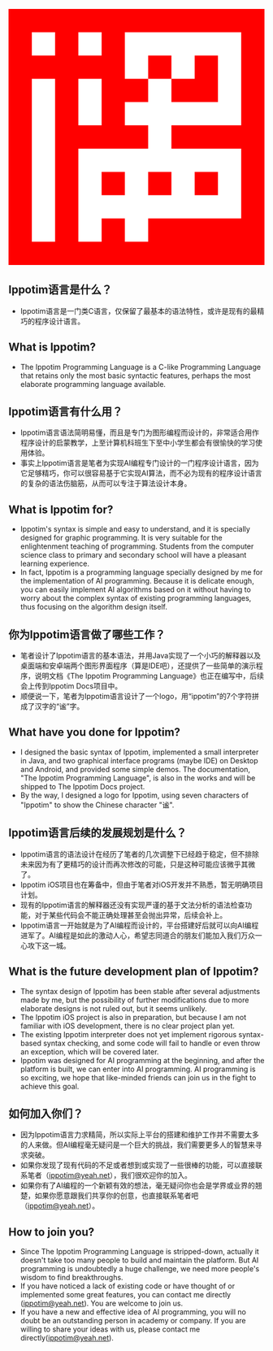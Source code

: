 ![Ippotim Logo](ippotim.png)
## Ippotim语言是什么？
* Ippotim语言是一门类C语言，仅保留了最基本的语法特性，或许是现有的最精巧的程序设计语言。
## What is Ippotim?
* The Ippotim Programming Language is a C-like Programming Language that retains only the most basic syntactic features, perhaps the most elaborate programming language available.

## Ippotim语言有什么用？
* Ippotim语言语法简明易懂，而且是专门为图形编程而设计的，非常适合用作程序设计的启蒙教学，上至计算机科班生下至中小学生都会有很愉快的学习使用体验。
* 事实上Ippotim语言是笔者为实现AI编程专门设计的一门程序设计语言，因为它足够精巧，你可以很容易基于它实现AI算法，而不必为现有的程序设计语言的复杂的语法伤脑筋，从而可以专注于算法设计本身。
## What is Ippotim for?
* Ippotim's syntax is simple and easy to understand, and it is specially designed for graphic programming. It is very suitable for the enlightenment teaching of programming. Students from the computer science class to primary and secondary school will have a pleasant learning experience.
* In fact, Ippotim is a programming language specially designed by me for the implementation of AI programming. Because it is delicate enough, you can easily implement AI algorithms based on it without having to worry about the complex syntax of existing programming languages, thus focusing on the algorithm design itself.

## 你为Ippotim语言做了哪些工作？
* 笔者设计了Ippotim语言的基本语法，并用Java实现了一个小巧的解释器以及桌面端和安卓端两个图形界面程序（算是IDE吧），还提供了一些简单的演示程序，说明文档《The Ippotim Programming Language》也正在编写中，后续会上传到Ippotim Docs项目中。
* 顺便说一下，笔者为Ippotim语言设计了一个logo，用“ippotim”的7个字符拼成了汉字的“谧”字。
## What have you done for Ippotim?
* I designed the basic syntax of Ippotim, implemented a small interpreter in Java, and two graphical interface programs (maybe IDE) on Desktop and Android, and provided some simple demos. The documentation, "The Ippotim Programming Language", is also in the works and will be shipped to The Ippotim Docs project.
* By the way, I designed a logo for Ippotim, using seven characters of "Ippotim" to show the Chinese character "谧".

## Ippotim语言后续的发展规划是什么？
* Ippotim语言的语法设计在经历了笔者的几次调整下已经趋于稳定，但不排除未来因为有了更精巧的设计而再次修改的可能，只是这种可能应该微乎其微了。
* Ippotim iOS项目也在筹备中，但由于笔者对iOS开发并不熟悉，暂无明确项目计划。
* 现有的Ippotim语言的解释器还没有实现严谨的基于文法分析的语法检查功能，对于某些代码会不能正确处理甚至会抛出异常，后续会补上。
* Ippotim语言一开始就是为了AI编程而设计的，平台搭建好后就可以向AI编程进军了。AI编程是如此的激动人心，希望志同道合的朋友们能加入我们万众一心攻下这一城。
## What is the future development plan of Ippotim?
* The syntax design of Ippotim has been stable after several adjustments made by me, but the possibility of further modifications due to more elaborate designs is not ruled out, but it seems unlikely.
* The Ippotim iOS project is also in preparation, but because I am not familiar with iOS development, there is no clear project plan yet.
* The existing Ippotim interpreter does not yet implement rigorous syntax-based syntax checking, and some code will fail to handle or even throw an exception, which will be covered later.
* Ippotim was designed for AI programming at the beginning, and after the platform is built, we can enter into AI programming. AI programming is so exciting, we hope that like-minded friends can join us in the fight to achieve this goal.

## 如何加入你们？
* 因为Ippotim语言力求精简，所以实际上平台的搭建和维护工作并不需要太多的人来做。但AI编程毫无疑问是一个巨大的挑战，我们需要更多人的智慧来寻求突破。
* 如果你发现了现有代码的不足或者想到或实现了一些很棒的功能，可以直接联系笔者（ippotim@yeah.net），我们很欢迎你的加入。
* 如果你有了AI编程的一个新颖有效的想法，毫无疑问你也会是学界或业界的翘楚，如果你愿意跟我们共享你的创意，也直接联系笔者吧（ippotim@yeah.net）。
## How to join you?
* Since The Ippotim Programming Language is stripped-down, actually it doesn't take too many people to build and maintain the platform. But AI programming is undoubtedly a huge challenge, we need more people's wisdom to find breakthroughs.
* If you have noticed a lack of existing code or have thought of or implemented some great features, you can contact me directly (ippotim@yeah.net). You are welcome to join us.
* If you have a new and effective idea of AI programming, you will no doubt be an outstanding person in academy or company. If you are willing to share your ideas with us, please contact me directly(ippotim@yeah.net).
